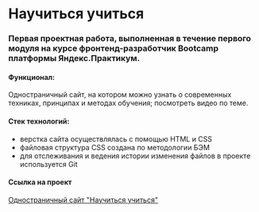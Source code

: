 # Научиться учиться
### Первая проектная работа, выполненная в течение первого модуля на курсе фронтенд-разработчик Bootcamp платформы Яндекс.Практикум.

#### Функционал:
Одностраничный сайт, на котором можно узнать о современных техниках, принципах и методах обучения; посмотреть видео по теме.

#### Стек технологий:
* верстка сайта осуществлялась с помощью HTML и CSS
* файловая структура CSS создана по методологии БЭМ
* для отслеживания и ведения истории изменения файлов в проекте используется Git

#### Ссылка на проект
[Одностраничный сайт "Научиться учиться"](https://how-to-learn-gold.vercel.app/)
